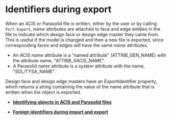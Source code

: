 # Identifiers during export

When an ACIS or Parasolid file is written, either by the user or by calling `Part.Export`, *name* attributes are attached to face and edge entities in the file to indicate which design face or design edge master they came from. This is useful if the model is changed and then a new file is exported, since corresponding faces and edges will have the same *name* attributes.

-   An ACIS *name* attribute is a "named attribute" \(ATTRIB\_GEN\_NAME\) with the attribute name, "ATTRIB\_XACIS\_NAME".
-   A Parasolid *name* attribute is a system attribute with the name, "SDL/TYSA\_NAME".

Design face and design edge masters have an ExportIdentifier property, which returns a string containing the value of the name attribute that is written when the object is exported.

-   **[Identifying objects in ACIS and Parasolid files](../../../../UDA/add_api/architecture/id_objects/ID_objects.md)**  

-   **[Foreign identifiers during import and export](../../../../UDA/add_api/architecture/id_objects/foreign_ID.md)**  



